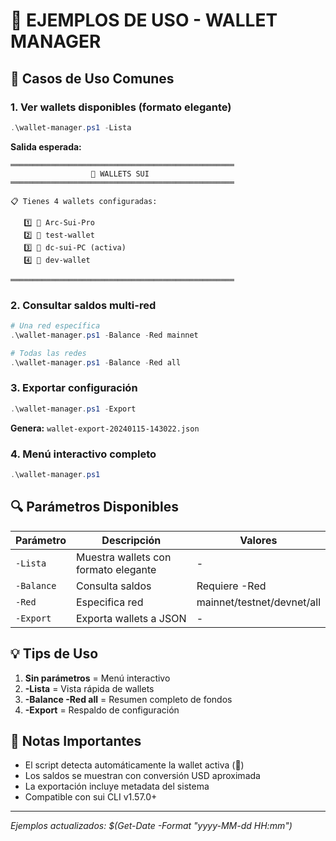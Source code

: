 # 📂 EJEMPLOS DE USO - WALLET MANAGER

## 🎯 Casos de Uso Comunes

### 1. Ver wallets disponibles (formato elegante)
```powershell
.\wallet-manager.ps1 -Lista
```
**Salida esperada:**
```
══════════════════════════════════════════════════
                  📱 WALLETS SUI
══════════════════════════════════════════════════

📋 Tienes 4 wallets configuradas:

   1️⃣ 💼 Arc-Sui-Pro
   2️⃣ 💼 test-wallet
   3️⃣ 🎯 dc-sui-PC (activa)
   4️⃣ 💼 dev-wallet

══════════════════════════════════════════════════
```

### 2. Consultar saldos multi-red
```powershell
# Una red específica
.\wallet-manager.ps1 -Balance -Red mainnet

# Todas las redes
.\wallet-manager.ps1 -Balance -Red all
```

### 3. Exportar configuración
```powershell
.\wallet-manager.ps1 -Export
```
**Genera:** `wallet-export-20240115-143022.json`

### 4. Menú interactivo completo
```powershell
.\wallet-manager.ps1
```

## 🔍 Parámetros Disponibles

| Parámetro | Descripción | Valores |
|-----------|-------------|---------|
| `-Lista` | Muestra wallets con formato elegante | - |
| `-Balance` | Consulta saldos | Requiere -Red |
| `-Red` | Especifica red | mainnet/testnet/devnet/all |
| `-Export` | Exporta wallets a JSON | - |

## 💡 Tips de Uso

1. **Sin parámetros** = Menú interactivo
2. **-Lista** = Vista rápida de wallets
3. **-Balance -Red all** = Resumen completo de fondos
4. **-Export** = Respaldo de configuración

## 🚨 Notas Importantes

- El script detecta automáticamente la wallet activa (🎯)
- Los saldos se muestran con conversión USD aproximada
- La exportación incluye metadata del sistema
- Compatible con sui CLI v1.57.0+

---
*Ejemplos actualizados: $(Get-Date -Format "yyyy-MM-dd HH:mm")*